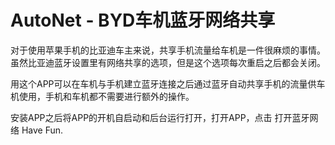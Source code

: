 # AutoNet - BYD车机蓝牙网络共享

对于使用苹果手机的比亚迪车主来说，共享手机流量给车机是一件很麻烦的事情。虽然比亚迪蓝牙设置里有网络共享的选项，但是这个选项每次重启之后都会关闭。

用这个APP可以在车机与手机建立蓝牙连接之后通过蓝牙自动共享手机的流量供车机使用，手机和车机都不需要进行额外的操作。

安装APP之后将APP的开机自启动和后台运行打开，打开APP，点击  打开蓝牙网络   Have Fun.
